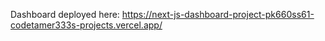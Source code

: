Dashboard deployed here:  https://next-js-dashboard-project-pk660ss61-codetamer333s-projects.vercel.app/
